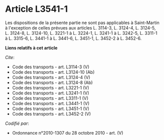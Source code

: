 # Article L3541-1

Les dispositions de la présente partie ne sont pas applicables à Saint-Martin à l'exception de celles prévues aux articles L.
3114-3, 
L. 3124-4, L. 3124-5, L. 3124-8, L. 3124-10, 
L. 3221-1 à L. 3224-1, L. 3241-1 à L. 3242-5, L. 3311-1 à L. 3315-6, L. 3441-1 à L. 3441-6, L. 3451-1, L. 3452-2 à L. 3452-6.

**Liens relatifs à cet article**

_Cite_:

  - Code des transports - art. L3114-3 (V)
  - Code des transports - art. L3124-10 (Ab)
  - Code des transports - art. L3124-4 (V)
  - Code des transports - art. L3124-8 (Ab)
  - Code des transports - art. L3221-1 (V)
  - Code des transports - art. L3241-1 (V)
  - Code des transports - art. L3311-1 (V)
  - Code des transports - art. L3441-1 (V)
  - Code des transports - art. L3451-1 (V)
  - Code des transports - art. L3452-2 (V)

_Codifié par_:

  - Ordonnance n°2010-1307 du 28 octobre 2010 - art. (V)
